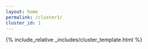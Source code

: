 ```yaml
---
layout: home
permalink: /cluster1/
cluster_id: 1
---
```


{% include_relative _includes/cluster_template.html %}
